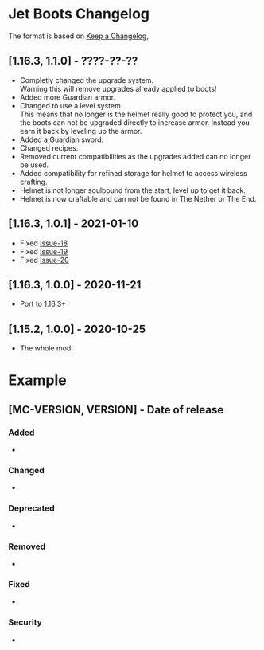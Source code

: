 # Jet Boots Changelog
The format is based on [Keep a Changelog](https://keepachangelog.com/en/1.0.0/),


## [1.16.3, 1.1.0] - ????-??-??
- Completly changed the upgrade system.  
Warning this will remove upgrades already applied to boots!
- Added more Guardian armor.
- Changed to use a level system.  
This means that no longer is the helmet really good to protect you, 
and the boots can not be upgraded directly to increase armor. Instead you earn it back by leveling up the armor.
- Added a Guardian sword.
- Changed recipes.
- Removed current compatibilities as the upgrades added can no longer be used.
- Added compatibility for refined storage for helmet to access wireless crafting.
- Helmet is not longer soulbound from the start, level up to get it back.
- Helmet is now craftable and can not be found in The Nether or The End.

## [1.16.3, 1.0.1] - 2021-01-10
- Fixed [Issue-18](https://github.com/Crimix/jetboots/issues/18)
- Fixed [Issue-19](https://github.com/Crimix/jetboots/issues/19)
- Fixed [Issue-20](https://github.com/Crimix/jetboots/issues/20)

## [1.16.3, 1.0.0] - 2020-11-21
- Port to 1.16.3+

## [1.15.2, 1.0.0] - 2020-10-25
- The whole mod!

# Example
## [MC-VERSION, VERSION] - Date of release
### Added
- 
### Changed
- 
### Deprecated
- 
### Removed
- 
### Fixed
- 
### Security
- 